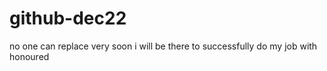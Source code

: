 # github-dec22
no one can replace 
very soon i will be there to successfully do my job with honoured
